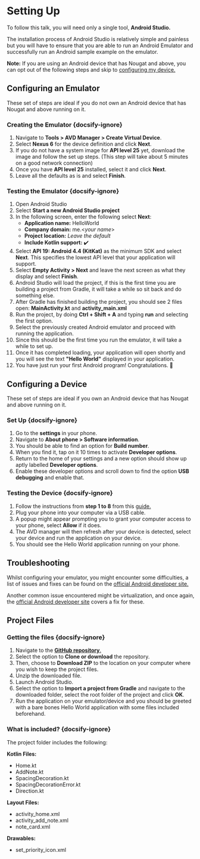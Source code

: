 # Setting Up
To follow this talk, you will need only a single tool, **Android Studio.**

The installation process of Android Studio is relatively simple and painless but you will have to ensure that you are able to run an Android Emulator and successfully run an Android sample example on the emulator.

**Note:** If you are using an Android device that has Nougat and above, you can opt out of the following steps and skip to [configuring my device.](setup.md?id=configuring-a-device)

## Configuring an Emulator
These set of steps are ideal if you do not own an Android device that has Nougat and above running on it.

### Creating the Emulator {docsify-ignore}
1. Navigate to **Tools > AVD Manager > Create Virtual Device**.
2. Select **Nexus 6** for the device definition and click **Next**.
3. If you do not have a system image for **API level 25** yet, download the image and follow the set up steps. (This step will take about 5 minutes on a good network connection)
4. Once you have **API level 25** installed, select it and click **Next**.
5. Leave all the defaults as is and select **Finish**.
 
### Testing the Emulator {docsify-ignore}
1. Open Android Studio
2. Select **Start a new Android Studio project**
3. In the following screen, enter the following select **Next**:
   * **Application name:** HelloWorld
   * **Company domain:** me.&lt;*your name*&gt;
   * **Project location:** *Leave the default*
   * **Include Kotlin support:** ✔️
4. Select **API 19: Android 4.4 (KitKat)** as the minimum SDK and select **Next**. This specifies the lowest API level that your application will support.
5. Select **Empty Activity > Next** and leave the next screen as what they display and select **Finish**.
6. Android Studio will load the project, if this is the first time you are building a project from Gradle, it will take a while so sit back and do something else.
7. After Gradle has finished building the project, you should see 2 files open: **MainActivity.kt** and **activity_main.xml**
8. Run the project, by doing **Ctrl + Shift + A** and typing **run** and selecting the first option. 
9. Select the previously created Android emulator and proceed with running the application.
10. Since this should be the first time you run the emulator, it will take a while to set up.
11. Once it has completed loading, your application will open shortly and you will see the text **"Hello World"** displayed in your application. 
12. You have just run your first Android program! Congratulations. 🎉

## Configuring a Device
These set of steps are ideal if you own an Android device that has Nougat and above running on it.

### Set Up {docsify-ignore}
1. Go to the **settings** in your phone.
2. Navigate to **About phone > Software information**.
3. You should be able to find an option for **Build number**. 
4. When you find it, tap on it 10 times to activate **Developer options**.
5. Return to the home of your settings and a new option should show up aptly labelled **Developer options**.
6. Enable these developer options and scroll down to find the option **USB debugging** and enable that.

### Testing the Device {docsify-ignore}
1. Follow the instructions from **step 1 to 8** from this [guide.](setup.md?id=testing-the-emulator)
2. Plug your phone into your computer via a USB cable.
3. A popup might appear prompting you to grant your computer access to your phone, select **Allow** if it does.
4. The AVD manager will then refresh after your device is detected, select your device and run the application on your device. 
5. You should see the Hello World application running on your phone.

## Troubleshooting
Whilst configuring your emulator, you might encounter some difficulties, a list of issues and fixes can be found on the [official Android developer site.](https://developer.android.com/studio/run/emulator-troubleshooting)

Another common issue encountered might be virtualization, and once again, the [official Android developer site](https://developer.android.com/studio/run/emulator-acceleration) covers a fix for these.

## Project Files
### Getting the files {docsify-ignore}
1. Navigate to the [**GitHub repository**.](https://github.com/woojiahao/KotlinToDoBare)
2. Select the option to **Clone or download** the repository.
3. Then, choose to **Download ZIP** to the location on your computer where you wish to keep the project files.
4. Unzip the downloaded file.
5. Launch Android Studio.
6. Select the option to **Import a project from Gradle** and navigate to the downloaded folder, select the root folder of the project and click **OK**.
7. Run the application on your emulator/device and you should be greeted with a bare bones Hello World application with some files included beforehand.

### What is included? {docsify-ignore}
The project folder includes the following:

**Kotlin Files:**

* Home.kt
* AddNote.kt
* SpacingDecoration.kt
* SpacingDecorationError.kt
* Direction.kt

**Layout Files:**

* activity_home.xml
* activity_add_note.xml
* note_card.xml

**Drawables:**

* set_priority_icon.xml